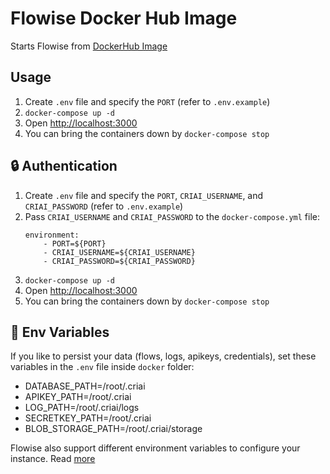 # Flowise Docker Hub Image

Starts Flowise from [DockerHub Image](https://hub.docker.com/r/criaiai/criai)

## Usage

1. Create `.env` file and specify the `PORT` (refer to `.env.example`)
2. `docker-compose up -d`
3. Open [http://localhost:3000](http://localhost:3000)
4. You can bring the containers down by `docker-compose stop`

## 🔒 Authentication

1. Create `.env` file and specify the `PORT`, `CRIAI_USERNAME`, and `CRIAI_PASSWORD` (refer to `.env.example`)
2. Pass `CRIAI_USERNAME` and `CRIAI_PASSWORD` to the `docker-compose.yml` file:
    ```
    environment:
        - PORT=${PORT}
        - CRIAI_USERNAME=${CRIAI_USERNAME}
        - CRIAI_PASSWORD=${CRIAI_PASSWORD}
    ```
3. `docker-compose up -d`
4. Open [http://localhost:3000](http://localhost:3000)
5. You can bring the containers down by `docker-compose stop`

## 🌱 Env Variables

If you like to persist your data (flows, logs, apikeys, credentials), set these variables in the `.env` file inside `docker` folder:

-   DATABASE_PATH=/root/.criai
-   APIKEY_PATH=/root/.criai
-   LOG_PATH=/root/.criai/logs
-   SECRETKEY_PATH=/root/.criai
-   BLOB_STORAGE_PATH=/root/.criai/storage

Flowise also support different environment variables to configure your instance. Read [more](https://docs.criaiai.com/environment-variables)
